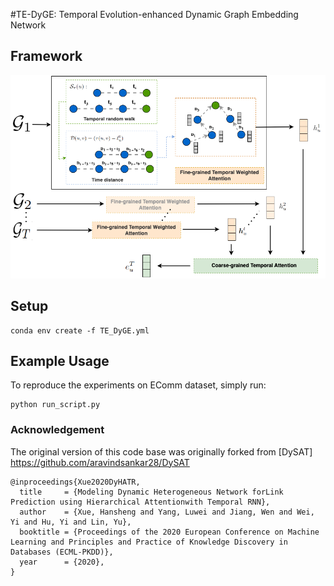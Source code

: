 #TE-DyGE: Temporal Evolution-enhanced Dynamic Graph Embedding Network
## Framework


![TE-DyGE: Temporal Evolution-enhanced Dynamic Graph Embedding Network](tedyge.png)

## Setup
```
conda env create -f TE_DyGE.yml
```
## Example Usage
To reproduce the experiments on EComm dataset, simply run:
```
python run_script.py
```

### Acknowledgement
The original version of this code base was originally forked from [DySAT] https://github.com/aravindsankar28/DySAT 
```
@inproceedings{Xue2020DyHATR,
  title     = {Modeling Dynamic Heterogeneous Network forLink Prediction using Hierarchical Attentionwith Temporal RNN},
  author    = {Xue, Hansheng and Yang, Luwei and Jiang, Wen and Wei, Yi and Hu, Yi and Lin, Yu},
  booktitle = {Proceedings of the 2020 European Conference on Machine Learning and Principles and Practice of Knowledge Discovery in Databases (ECML-PKDD)},
  year      = {2020},
}
```
